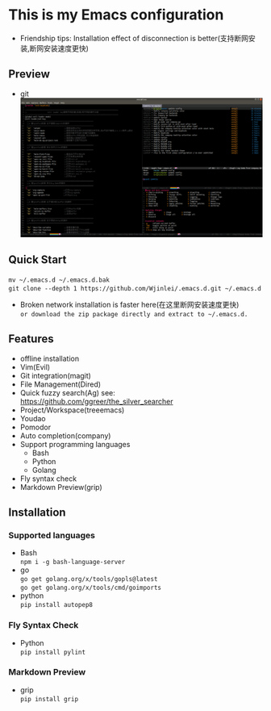 # This is my Emacs configuration
- Friendship tips: Installation effect of disconnection is better(支持断网安装,断网安装速度更快)
## Preview
- git
![preview](preview/git.png)
## Quick Start
`mv ~/.emacs.d ~/.emacs.d.bak`<br/>
`git clone --depth 1 https://github.com/Wjinlei/.emacs.d.git ~/.emacs.d`<br/>
- Broken network installation is faster here(在这里断网安装速度更快)<br/>
`or download the zip package directly and extract to ~/.emacs.d.`

## Features
- offline installation
- Vim(Evil)
- Git integration(magit)
- File Management(Dired)
- Quick fuzzy search(Ag)
  see: https://github.com/ggreer/the_silver_searcher
- Project/Workspace(treeemacs)
- Youdao
- Pomodor
- Auto completion(company)
- Support programming languages
  - Bash
  - Python
  - Golang
- Fly syntax check
- Markdown Preview(grip)
## Installation
### Supported languages
- Bash<br/>
`npm i -g bash-language-server`
- go<br/>
`go get golang.org/x/tools/gopls@latest`<br/>
`go get golang.org/x/tools/cmd/goimports`<br/>
- python<br/>
`pip install autopep8`

### Fly Syntax Check
- Python<br/>
`pip install pylint`
### Markdown Preview
- grip<br/>
`pip install grip`
